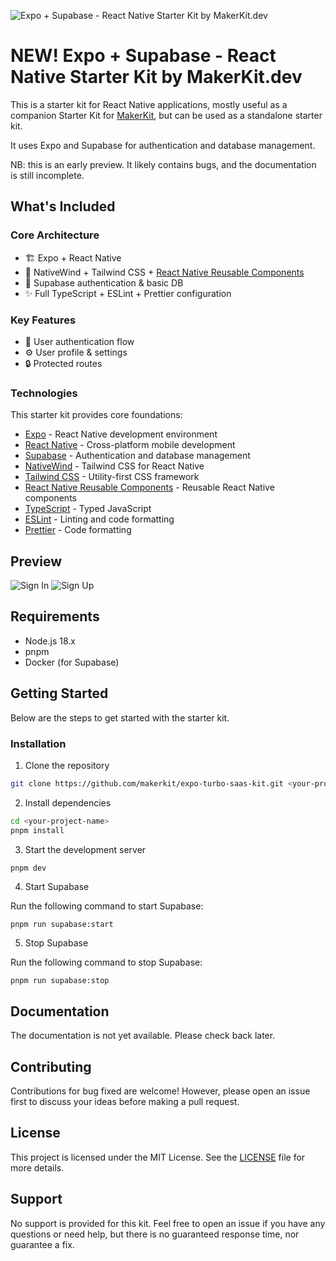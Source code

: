 ![Expo + Supabase - React Native Starter Kit by MakerKit.dev](apps/expo-app/assets/images/makerkit.webp)

# NEW! Expo + Supabase - React Native Starter Kit by MakerKit.dev

This is a starter kit for React Native applications, mostly useful as a
companion Starter Kit for [MakerKit](https://makerkit.dev), but can be used as a
standalone starter kit.

It uses Expo and Supabase for authentication and database management.

NB: this is an early preview. It likely contains bugs, and the documentation is
still incomplete.

## What's Included

### Core Architecture

- 🏗️ Expo + React Native
- 🎨 NativeWind + Tailwind CSS +
  [React Native Reusable Components](https://rnr-docs.vercel.app/getting-started/introduction/)
- 🔐 Supabase authentication & basic DB
- ✨ Full TypeScript + ESLint + Prettier configuration

### Key Features

- 👤 User authentication flow
- ⚙️ User profile & settings
- 🔒 Protected routes

### Technologies

This starter kit provides core foundations:

- [Expo](https://expo.dev/) - React Native development environment
- [React Native](https://reactnative.dev/) - Cross-platform mobile development
- [Supabase](https://supabase.com/) - Authentication and database management
- [NativeWind](https://nativewind.dev/) - Tailwind CSS for React Native
- [Tailwind CSS](https://tailwindcss.com/) - Utility-first CSS framework
- [React Native Reusable Components](https://rnr-docs.vercel.app/getting-started/introduction/) -
  Reusable React Native components
- [TypeScript](https://www.typescriptlang.org/) - Typed JavaScript
- [ESLint](https://eslint.org/) - Linting and code formatting
- [Prettier](https://prettier.io/) - Code formatting

## Preview

![Sign In](apps/expo-app/assets/images/sign-in.png)
![Sign Up](apps/expo-app/assets/images/sign-up.png)

## Requirements

- Node.js 18.x
- pnpm
- Docker (for Supabase)

## Getting Started

Below are the steps to get started with the starter kit.

### Installation

1. Clone the repository

```bash
git clone https://github.com/makerkit/expo-turbo-saas-kit.git <your-project-name>
```

2. Install dependencies

```bash
cd <your-project-name>
pnpm install
```

3. Start the development server

```bash
pnpm dev
```

4. Start Supabase

Run the following command to start Supabase:

```
pnpm run supabase:start
```

5. Stop Supabase

Run the following command to stop Supabase:

```
pnpm run supabase:stop
```

## Documentation

The documentation is not yet available. Please check back later.

## Contributing

Contributions for bug fixed are welcome! However, please open an issue first to
discuss your ideas before making a pull request.

## License

This project is licensed under the MIT License. See the [LICENSE](LICENSE) file
for more details.

## Support

No support is provided for this kit. Feel free to open an issue if you have any
questions or need help, but there is no guaranteed response time, nor guarantee
a fix.
